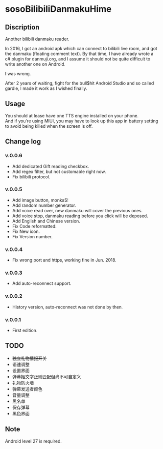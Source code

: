 # sosoBilibiliDanmakuHime
## Discription
Another bilibili danmaku reader.

In 2016, I got an android apk which can connect to bilibili live room, and got the danmaku (floating comment text). By that time, I have already wrote a c# plugin for danmuji.org, and I assume it should not be quite difficult to write another one on Android.

I was wrong.

After 2 years of waiting, fight for the bull$hit Android Studio and so called gardle, I made it work as I wished finally.

## Usage
You should at lease have one TTS engine installed on your phone.</br>
And if you're using MIUI, you may have to look up this app in battery setting to avoid being killed when the screen is off.

## Change log

### v.0.0.6
* Add dedicated Gift reading checkbox.
* Add regex filter, but not customable right now.
* Fix bilibili protocol.

### v.0.0.5
* Add image button, monkaS!
* Add random number generator.
* Add voice read over, new danmaku will cover the previous ones.
* Add voice stop, danmaku reading before you click will be deposed.
* Add English and Chinese version.
* Fix Code reformatted.
* Fix New icon.
* Fix Version number.

### v.0.0.4
* Fix wrong port and https, working fine in Jun. 2018.

### v.0.0.3
* Add auto-reconnect support.

### v.0.0.2
* History version, auto-reconnect was not done by then.

### v.0.0.1
* First edition.

## TODO
* ~~独立礼物播报开关~~
* 语速调整
* 设置界面
* ~~弹幕姬文字正则匹配~~但尚不可自定义
* 礼物防火墙
* 弹幕发送者颜色
* 音量调整
* 黑名单
* 保存弹幕
* 黑色界面

## Note
Android level 27 is required.
